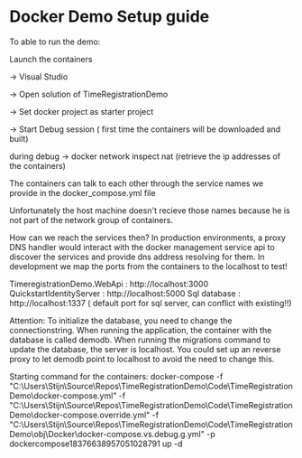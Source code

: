 # Docker Demo Setup guide
 

 
To able to run the demo:  
 
Launch the containers  
 
-> Visual Studio  
 
-> Open solution of TimeRegistrationDemo  
 
-> Set docker project as starter project  
 
-> Start Debug session ( first time the containers will be downloaded and built)  
 
during debug -> docker network inspect nat  (retrieve the ip addresses of the containers)  
 
The containers can talk to each other through the service names we provide in the docker_compose.yml file

Unfortunately the host machine doesn't recieve those names because he is not part of the network group of containers.  
 
How can we reach the services then? In production environments, a proxy DNS handler would interact with the docker management service api to discover the services and provide dns address resolving for them.
In development we map the ports from the containers to the localhost to test!

TimeregistrationDemo.WebApi :  http://localhost:3000 
QuickstartIdentityServer    :  http://localhost:5000
Sql database                :  http://localhost:1337  ( default port for sql server, can conflict with existing!!)

Attention:
To initialize the database, you need to change the connectionstring.
When running the application, the container with the database is called demodb.
When running the migrations command to update the database, the server is localhost.
You could set up an reverse proxy to let demodb point to localhost to avoid the need to change this.
  

 Starting command for  the containers:
 docker-compose  -f "C:\Users\Stijn\Source\Repos\TimeRegistrationDemo\Code\TimeRegistrationDemo\docker-compose.yml" -f "C:\Users\Stijn\Source\Repos\TimeRegistrationDemo\Code\TimeRegistrationDemo\docker-compose.override.yml" -f "C:\Users\Stijn\Source\Repos\TimeRegistrationDemo\Code\TimeRegistrationDemo\obj\Docker\docker-compose.vs.debug.g.yml" -p dockercompose18376638957051028791 up -d

